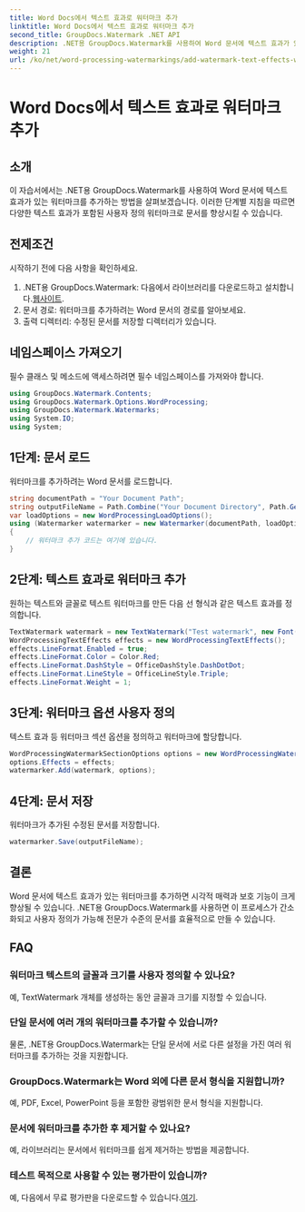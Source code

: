```yaml
---
title: Word Docs에서 텍스트 효과로 워터마크 추가
linktitle: Word Docs에서 텍스트 효과로 워터마크 추가
second_title: GroupDocs.Watermark .NET API
description: .NET용 GroupDocs.Watermark를 사용하여 Word 문서에 텍스트 효과가 있는 사용자 정의 워터마크를 추가하는 방법을 알아보세요. 문서 보안과 시각적 매력을 쉽게 확보할 수 있습니다.
weight: 21
url: /ko/net/word-processing-watermarkings/add-watermark-text-effects-word-docs/
---
```


# Word Docs에서 텍스트 효과로 워터마크 추가

## 소개
이 자습서에서는 .NET용 GroupDocs.Watermark를 사용하여 Word 문서에 텍스트 효과가 있는 워터마크를 추가하는 방법을 살펴보겠습니다. 이러한 단계별 지침을 따르면 다양한 텍스트 효과가 포함된 사용자 정의 워터마크로 문서를 향상시킬 수 있습니다.
## 전제조건
시작하기 전에 다음 사항을 확인하세요.
1.  .NET용 GroupDocs.Watermark: 다음에서 라이브러리를 다운로드하고 설치합니다.[웹사이트](https://releases.groupdocs.com/Watermark/net/).
2. 문서 경로: 워터마크를 추가하려는 Word 문서의 경로를 알아보세요.
3. 출력 디렉터리: 수정된 문서를 저장할 디렉터리가 있습니다.

## 네임스페이스 가져오기
필수 클래스 및 메소드에 액세스하려면 필수 네임스페이스를 가져와야 합니다.
```csharp
using GroupDocs.Watermark.Contents;
using GroupDocs.Watermark.Options.WordProcessing;
using GroupDocs.Watermark.Watermarks;
using System.IO;
using System;
```
## 1단계: 문서 로드
워터마크를 추가하려는 Word 문서를 로드합니다.
```csharp
string documentPath = "Your Document Path";
string outputFileName = Path.Combine("Your Document Directory", Path.GetFileName(documentPath));
var loadOptions = new WordProcessingLoadOptions();
using (Watermarker watermarker = new Watermarker(documentPath, loadOptions))
{
    // 워터마크 추가 코드는 여기에 있습니다.
}
```
## 2단계: 텍스트 효과로 워터마크 추가
원하는 텍스트와 글꼴로 텍스트 워터마크를 만든 다음 선 형식과 같은 텍스트 효과를 정의합니다.
```csharp
TextWatermark watermark = new TextWatermark("Test watermark", new Font("Arial", 19));
WordProcessingTextEffects effects = new WordProcessingTextEffects();
effects.LineFormat.Enabled = true;
effects.LineFormat.Color = Color.Red;
effects.LineFormat.DashStyle = OfficeDashStyle.DashDotDot;
effects.LineFormat.LineStyle = OfficeLineStyle.Triple;
effects.LineFormat.Weight = 1;
```
## 3단계: 워터마크 옵션 사용자 정의
텍스트 효과 등 워터마크 섹션 옵션을 정의하고 워터마크에 할당합니다.
```csharp
WordProcessingWatermarkSectionOptions options = new WordProcessingWatermarkSectionOptions();
options.Effects = effects;
watermarker.Add(watermark, options);
```
## 4단계: 문서 저장
워터마크가 추가된 수정된 문서를 저장합니다.
```csharp
watermarker.Save(outputFileName);
```

## 결론
Word 문서에 텍스트 효과가 있는 워터마크를 추가하면 시각적 매력과 보호 기능이 크게 향상될 수 있습니다. .NET용 GroupDocs.Watermark를 사용하면 이 프로세스가 간소화되고 사용자 정의가 가능해 전문가 수준의 문서를 효율적으로 만들 수 있습니다.
## FAQ
### 워터마크 텍스트의 글꼴과 크기를 사용자 정의할 수 있나요?
예, TextWatermark 개체를 생성하는 동안 글꼴과 크기를 지정할 수 있습니다.
### 단일 문서에 여러 개의 워터마크를 추가할 수 있습니까?
물론, .NET용 GroupDocs.Watermark는 단일 문서에 서로 다른 설정을 가진 여러 워터마크를 추가하는 것을 지원합니다.
### GroupDocs.Watermark는 Word 외에 다른 문서 형식을 지원합니까?
예, PDF, Excel, PowerPoint 등을 포함한 광범위한 문서 형식을 지원합니다.
### 문서에 워터마크를 추가한 후 제거할 수 있나요?
예, 라이브러리는 문서에서 워터마크를 쉽게 제거하는 방법을 제공합니다.
### 테스트 목적으로 사용할 수 있는 평가판이 있습니까?
 예, 다음에서 무료 평가판을 다운로드할 수 있습니다.[여기](https://releases.groupdocs.com/).
